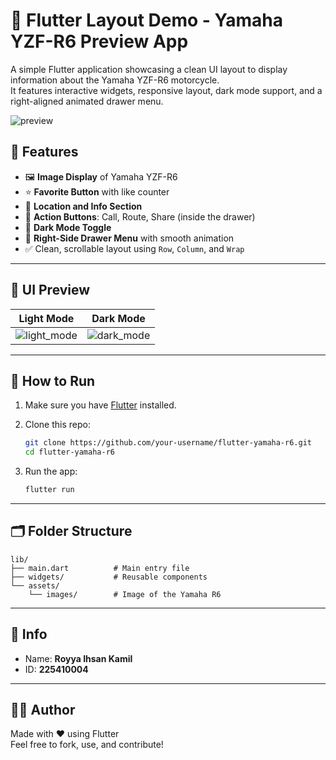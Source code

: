 # 🚀 Flutter Layout Demo - Yamaha YZF-R6 Preview App

A simple Flutter application showcasing a clean UI layout to display information about the Yamaha YZF-R6 motorcycle.  
It features interactive widgets, responsive layout, dark mode support, and a right-aligned animated drawer menu.

![preview](https://github.com/user-attachments/assets/0b99761c-8599-4b60-9ca9-a4528f79e6bf)


## 📱 Features

- 🖼️ **Image Display** of Yamaha YZF-R6
- ⭐ **Favorite Button** with like counter
- 📍 **Location and Info Section**
- 🧭 **Action Buttons**: Call, Route, Share (inside the drawer)
- 🌙 **Dark Mode Toggle**
- 📂 **Right-Side Drawer Menu** with smooth animation
- ✅ Clean, scrollable layout using `Row`, `Column`, and `Wrap`

---

## 📸 UI Preview

| Light Mode | Dark Mode |
|------------|-----------|
| ![light_mode](https://github.com/user-attachments/assets/271493ef-f5fe-487c-82bf-254c0fd600ba) | ![dark_mode](https://github.com/user-attachments/assets/0e57f98e-623f-4e64-8373-c9b9d97e40ad) |

---

## 🔧 How to Run

1. Make sure you have [Flutter](https://flutter.dev/docs/get-started/install) installed.
2. Clone this repo:

   ```bash
   git clone https://github.com/your-username/flutter-yamaha-r6.git
   cd flutter-yamaha-r6
   ```

3. Run the app:

   ```bash
   flutter run
   ```

---

## 🗂️ Folder Structure

```
lib/
├── main.dart          # Main entry file
├── widgets/           # Reusable components
└── assets/
    └── images/        # Image of the Yamaha R6
```

---

## 📌 Info

- Name: **Royya Ihsan Kamil**
- ID: **225410004**

---

## 🧑‍💻 Author

Made with ❤️ using Flutter  
Feel free to fork, use, and contribute!
